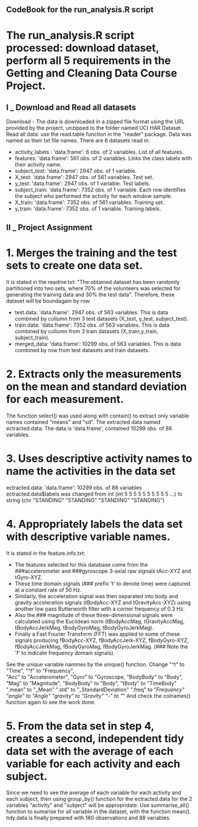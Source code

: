 ## CodeBook for the run_analysis.R script

# The run_analysis.R script processed: download dataset, perform all 5 requirements in the Getting and Cleaning Data Course Project.

## I _ Download and Read all datasets

Download - The data is downloaded in a zipped file format using the URL provided by the project, unzipped to the folder named UCI HAR Dataset.
Read all data: use the read.table function in the "reader" package. Data was named as their txt file names.
There are 6 datasets read in:
* activity_labels : 'data.frame':	6 obs. of  2 variables. List of all features.
* features: 'data.frame':	561 obs. of  2 variables. Links the class labels with their activity name.
* subject_test: 'data.frame':	2947 obs. of  1 variable. 
* X_test: 'data.frame':	2947 obs. of  561 variables. Test set. 
* y_test: 'data.frame':	2947 obs. of  1 variable.  Test labels.
* subject_train: 'data.frame':	7352 obs. of  1 variable. Each row identifies the subject who performed the activity for each window sample.
* X_train: 'data.frame':	7352 obs. of  561 variables. Training set. 
* y_train: 'data.frame':	7352 obs. of  1 variable. Training labels.


## II _ Project Assignment

# 1. Merges the training and the test sets to create one data set.

It is stated in the readme.txt: "The obtained dataset has been randomly partitioned into two sets, where 70% of the volunteers was selected for generating the training data and 30% the test data".  Therefore, these dataset will be boundagain by row.

* test.data: 'data.frame':	2947 obs. of  563 variables. This is data combined by collumn from 3 test datasets (X_test, y_test, subject_test).
* train.data: 'data.frame':	7352 obs. of  563 variables. This is data combined by collumn from 3 train datasets (X_train,y_train, subject_train).
* merged_data: 'data.frame':	10299 obs. of  563 variables. This is data combined by row from test datasets and train datasets.


# 2. Extracts only the measurements on the mean and standard deviation for each measurement.

The function select() was used along with contain() to extract only variable names contained "means" and "sd".
The extracted data named ectracted.data.
The data is 'data.frame', contained	10299 obs. of  88 variables.


# 3. Uses descriptive activity names to name the activities in the data set

ectracted.data: 'data.frame':	10299 obs. of  88 variables
ectracted.data$labels was changed from int (int  5 5 5 5 5 5 5 5 5 5 ...) to string (chr  "STANDING" "STANDING" "STANDING" "STANDING")

# 4. Appropriately labels the data set with descriptive variable names.

It is stated in the feature.info.txt:  
* The features selected for this database come from the ###accelerometer and ###gyroscope 3-axial raw signals tAcc-XYZ and tGyro-XYZ. 
* These time domain signals (### prefix 't' to denote time) were captured at a constant rate of 50 Hz. 
* Similarly, the acceleration signal was then separated into body and gravity acceleration signals (tBodyAcc-XYZ and tGravityAcc-XYZ) using another low pass Butterworth filter with a corner frequency of 0.3 Hz. 
* Also the ### magnitude of these three-dimensional signals were calculated using the Euclidean norm (tBodyAccMag, tGravityAccMag, tBodyAccJerkMag, tBodyGyroMag, tBodyGyroJerkMag). 
* Finally a Fast Fourier Transform (FFT) was applied to some of these signals producing fBodyAcc-XYZ, fBodyAccJerk-XYZ, fBodyGyro-XYZ, fBodyAccJerkMag, fBodyGyroMag, fBodyGyroJerkMag. (### Note the 'f' to indicate frequency domain signals). 

See the unique variable nammes by the unique() function.
Change 
"^t" to "Time", 
"^f" to "Frequency",  
"Acc" to "Accelerometer", 
"Gyro" to "Gyroscope, 
"BodyBody" to "Body", 
"Mag" to "Magnitude",
"BodyBody" to "Body",
"tBody" to "TimeBody"
".mean" to "_Mean"
".std" to "_StandardDeviation"
".freq" to "_Frequency"
"angle" to "Angle"
"gravity" to "Gravity"
"-" to "_" 
And check the colnames() function again to see the work done.

# 5. From the data set in step 4, creates a second, independent tidy data set with the average of each variable for each activity and each subject.

Since we need to see the average of each variable for each activity and each subject, then using group_by() function for the ectracted.data for the 2 variables "activity" and "subject" will be appropridate.
Use summarise_all() function to sumarise for all variable in the dataset, with the function mean().
tidy.data is finally prepared with 180 observations and 88 variables. 



